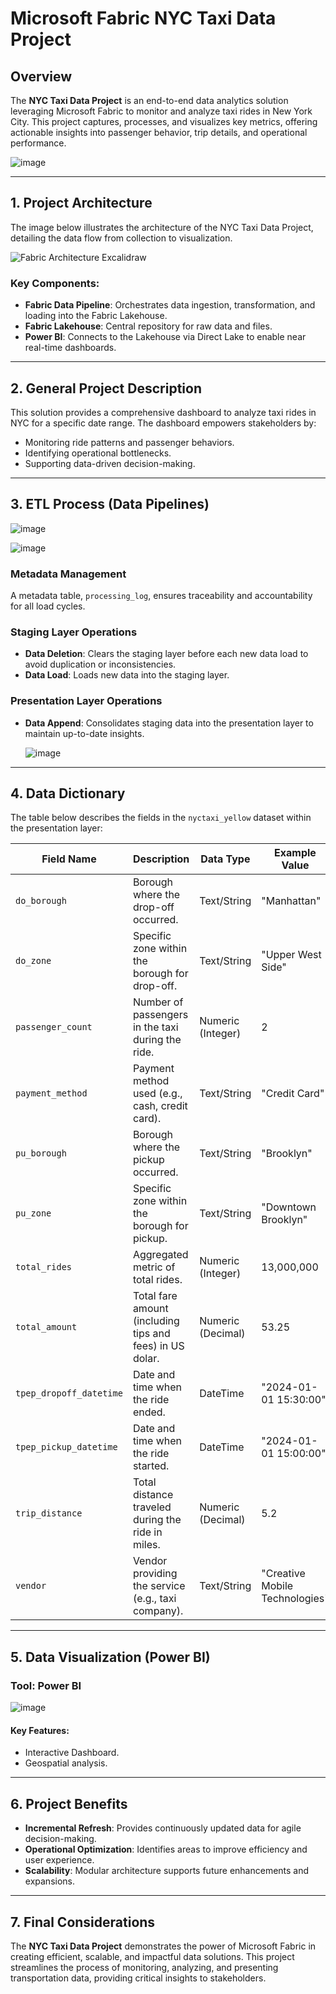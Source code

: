 # Microsoft Fabric NYC Taxi Data Project

## Overview

The **NYC Taxi Data Project** is an end-to-end data analytics solution leveraging Microsoft Fabric to monitor and analyze taxi rides in New York City. This project captures, processes, and visualizes key metrics, offering actionable insights into passenger behavior, trip details, and operational performance.

![image](https://github.com/user-attachments/assets/69cf3753-b23d-4b4d-8ca9-9b80c041cb40)



---

## 1. Project Architecture

The image below illustrates the architecture of the NYC Taxi Data Project, detailing the data flow from collection to visualization.

![Fabric Architecture Excalidraw](https://github.com/user-attachments/assets/43ade0d2-52cc-4fc3-a295-41e41d2d622a)

### Key Components:

- **Fabric Data Pipeline**: Orchestrates data ingestion, transformation, and loading into the Fabric Lakehouse.
- **Fabric Lakehouse**: Central repository for raw data and files.
- **Power BI**: Connects to the Lakehouse via Direct Lake to enable near real-time dashboards.

---

## 2. General Project Description

This solution provides a comprehensive dashboard to analyze taxi rides in NYC for a specific date range. The dashboard empowers stakeholders by:

- Monitoring ride patterns and passenger behaviors.
- Identifying operational bottlenecks.
- Supporting data-driven decision-making.

---

## 3. ETL Process (Data Pipelines)

![image](https://github.com/user-attachments/assets/56a22c53-2337-4b95-bc03-edd2f194f1ef)


![image](https://github.com/user-attachments/assets/39bee5de-47c9-4009-9130-2a3fc1cf6888)


### **Metadata Management**
A metadata table, `processing_log`, ensures traceability and accountability for all load cycles.

### **Staging Layer Operations**
- **Data Deletion**: Clears the staging layer before each new data load to avoid duplication or inconsistencies.
- **Data Load**: Loads new data into the staging layer.

### **Presentation Layer Operations**
- **Data Append**: Consolidates staging data into the presentation layer to maintain up-to-date insights.

  ![image](https://github.com/user-attachments/assets/609dbf04-0aba-46bf-b73d-e0c45e7c6725)


---

## 4. Data Dictionary

The table below describes the fields in the `nyctaxi_yellow` dataset within the presentation layer:

| **Field Name**          | **Description**                                                     | **Data Type**         | **Example Value**                |
|-------------------------|---------------------------------------------------------------------|-----------------------|----------------------------------|
| `do_borough`            | Borough where the drop-off occurred.                                | Text/String           | "Manhattan"                      |
| `do_zone`               | Specific zone within the borough for drop-off.                      | Text/String           | "Upper West Side"                |
| `passenger_count`       | Number of passengers in the taxi during the ride.                   | Numeric (Integer)     | 2                                |
| `payment_method`        | Payment method used (e.g., cash, credit card).                      | Text/String           | "Credit Card"                    |
| `pu_borough`            | Borough where the pickup occurred.                                  | Text/String           | "Brooklyn"                       |
| `pu_zone`               | Specific zone within the borough for pickup.                        | Text/String           | "Downtown Brooklyn"              |
| `total_rides`           | Aggregated metric of total rides.                                   | Numeric (Integer)     | 13,000,000                       |
| `total_amount`          | Total fare amount (including tips and fees) in US dolar.            | Numeric (Decimal)     | 53.25                            |
| `tpep_dropoff_datetime` | Date and time when the ride ended.                                  | DateTime              | "2024-01-01 15:30:00"            |
| `tpep_pickup_datetime`  | Date and time when the ride started.                                | DateTime              | "2024-01-01 15:00:00"            |
| `trip_distance`         | Total distance traveled during the ride in miles.                   | Numeric (Decimal)     | 5.2                              |
| `vendor`                | Vendor providing the service (e.g., taxi company).                  | Text/String           | "Creative Mobile Technologies"   |

---

## 5. Data Visualization (Power BI)

### Tool: **Power BI**
![image](https://github.com/user-attachments/assets/d4e48f3b-b946-420d-bb38-595c955b21f8)

#### **Key Features:**
- Interactive Dashboard.
- Geospatial analysis.

---

## 6. Project Benefits

- **Incremental Refresh**: Provides continuously updated data for agile decision-making.
- **Operational Optimization**: Identifies areas to improve efficiency and user experience.
- **Scalability**: Modular architecture supports future enhancements and expansions.

---

## 7. Final Considerations

The **NYC Taxi Data Project** demonstrates the power of Microsoft Fabric in creating efficient, scalable, and impactful data solutions. This project streamlines the process of monitoring, analyzing, and presenting transportation data, providing critical insights to stakeholders.
